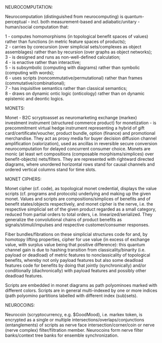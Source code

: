 NEUROCOMPUTATION:

Neurocomputation (distinguished from  neurocomputing) is quantum-perceptual - incl. both measurement-based and adiabatic/unitary - human/social computation that:

1 - computes homomorphisms (in topological benefit spaces of values) rather than functions (in metric feature spaces of products);<br>
2 - carries by corecursion (over simplicial sets/complexes as object assemblages) rather than by recursion (over graphs as object networks);<br>
3 - is designed and runs as non-well-defined calculation;<br>
4 - is enactive rather than interactive;<br>
5 - is subsymbolic (computing with diagrams) rather than symbolic (computing with words);<br>
6 - uses scripts (noncommutative/permutational) rather than frames (commutative/combinational);<br>
7 - has inquisitive semantics rather than classical semantics;<br>
8 - draws on dynamic ontic logic (onticology) rather than on dynamic epistemic and deontic logics. 

MONETS:

Monet - B2C scryptoasset as neuromarketing exchange (markex) investment instrument (structured commerce product) for monetization - is precommitment virtual hedge instrument representing a hybrid of gift card/certificate/voucher, product bundle, option (finance) and promotional merchandise. They act as proxy media for buyer decision diffusion channel amplification (valorization), used as ancillas in reversible secure conversion neurocomputation for delayed concurrent consumer choice. Monets are monic (at least wrt compositions (composable morphisms/simplices) over benefit-objects) nets/filters. They are represented with rightward directed diagrams, where unordered horizontal rows stand for causal channels and ordered vertical columns stand for time slots.

MONET CIPHERS:

Monet cipher (cf. code), as topological monet credential, displays the value scripts (cf. programs and protocols) underlying and making up the given monet. Values and scripts are compositions/simplices of benefits and of benefit states/objects respectively, and monet cipher is the nerve, i.e. the respective simplicial set of the given product regarded as a small category, reduced from partial orders to total orders, i.e. linearized/serialized. They generalize the convolutional chains of product benefits as signals/stimuli/impulses and respective customer/consumer responses.

Fiber bundles/fibrations on these simplicial structures code for and, by homotopy lifting properties, cipher for use value (in excess of exchange value, with surplus value being that positive difference): this quantum channel gain is due to hashing transition from classicality/binarity (i.e. payload or deadload) of metric features to nonclassicality of topological benefits, whereby not only payload features but also some deadload features code for benefits by doing that jointly (synchronically) and/or conditionally (diachronically) with payload features and possibly other deadload features.

Scripts are embedded in monet diagrams as path polyominoes marked with different colors. Scripts are in general multi-indexed by one or more indices (path polyomino partitions labelled with different index (sub)sets).

NEUROCOINS:

Neurocoin (scryptocurrency, e.g. $GoodMood), i.e. markex token, is encrypted as a single or multiple intersections/overlaps/conjunctions (entanglements) of scripts as nerve face intersection/corner/coin or nerve (nerve complex) filter/filtration member. Neurocoins form nerve filter banks/context tree banks for ensemble synchronization.
